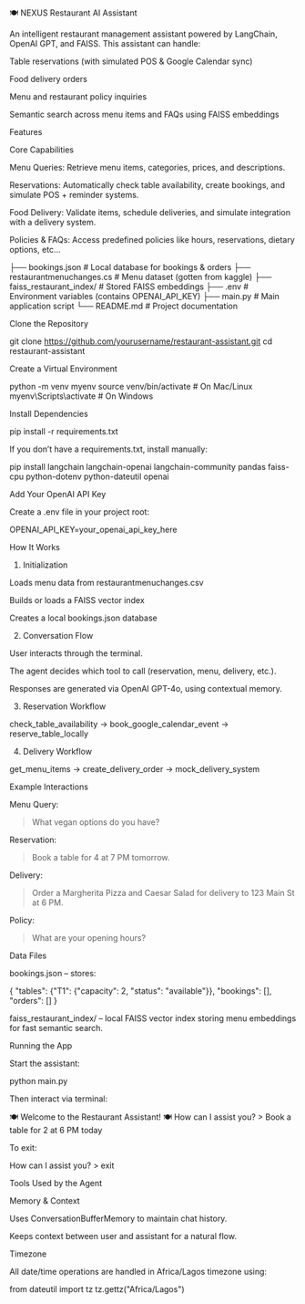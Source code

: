  🍽️ NEXUS Restaurant AI Assistant

An intelligent restaurant management assistant powered by LangChain, OpenAI GPT, and FAISS.
This assistant can handle:

 Table reservations (with simulated POS & Google Calendar sync)

 Food delivery orders

 Menu and restaurant policy inquiries

 Semantic search across menu items and FAQs using FAISS embeddings





 Features

 Core Capabilities

Menu Queries: Retrieve menu items, categories, prices, and descriptions.

Reservations: Automatically check table availability, create bookings, and simulate POS + reminder systems.

Food Delivery: Validate items, schedule deliveries, and simulate integration with a delivery system.

Policies & FAQs: Access predefined policies like hours, reservations, dietary options, etc…
 
├── bookings.json              # Local database for bookings & orders
├── restaurantmenuchanges.cs   # Menu dataset (gotten from kaggle)
├── faiss_restaurant_index/    # Stored FAISS embeddings
├── .env                       # Environment variables (contains OPENAI_API_KEY)
├── main.py                    # Main application script
└── README.md                  # Project documentation


Clone the Repository

git clone https://github.com/yourusername/restaurant-assistant.git
cd restaurant-assistant

Create a Virtual Environment

python -m venv myenv
source venv/bin/activate     # On Mac/Linux
myenv\Scripts\activate        # On Windows

Install Dependencies

pip install -r requirements.txt

If you don’t have a requirements.txt, install manually:

pip install langchain langchain-openai langchain-community pandas faiss-cpu python-dotenv python-dateutil openai

Add Your OpenAI API Key

Create a .env file in your project root:

OPENAI_API_KEY=your_openai_api_key_here

 How It Works

1. Initialization

Loads menu data from restaurantmenuchanges.csv

Builds or loads a FAISS vector index

Creates a local bookings.json database



2. Conversation Flow

User interacts through the terminal.

The agent decides which tool to call (reservation, menu, delivery, etc.).

Responses are generated via OpenAI GPT-4o, using contextual memory.



3. Reservation Workflow

check_table_availability → book_google_calendar_event → reserve_table_locally


4. Delivery Workflow

get_menu_items → create_delivery_order → mock_delivery_system




Example Interactions

Menu Query:

> What vegan options do you have?



Reservation:

> Book a table for 4 at 7 PM tomorrow.



Delivery:

> Order a Margherita Pizza and Caesar Salad for delivery to 123 Main St at 6 PM.



Policy:

> What are your opening hours?



 Data Files

bookings.json – stores:

{
  "tables": {"T1": {"capacity": 2, "status": "available"}},
  "bookings": [],
  "orders": []
}

faiss_restaurant_index/ – local FAISS vector index storing menu embeddings for fast semantic search.




Running the App

Start the assistant:

python main.py

Then interact via terminal:

🍽️ Welcome to the Restaurant Assistant! 🍽️
How can I assist you? > Book a table for 2 at 6 PM today

To exit:

How can I assist you? > exit




Tools Used by the Agent


 Memory & Context

Uses ConversationBufferMemory to maintain chat history.

Keeps context between user and assistant for a natural flow.



 Timezone

All date/time operations are handled in Africa/Lagos timezone using:

from dateutil import tz
tz.gettz("Africa/Lagos")





